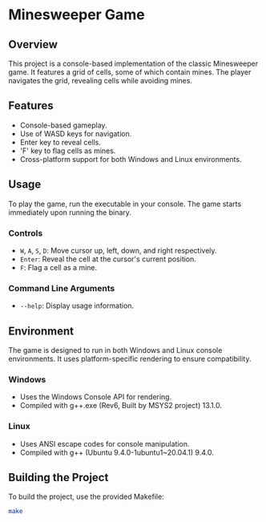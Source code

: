 # Minesweeper Game

## Overview
This project is a console-based implementation of the classic Minesweeper game. It features a grid of cells, some of which contain mines. The player navigates the grid, revealing cells while avoiding mines.

## Features
- Console-based gameplay.
- Use of WASD keys for navigation.
- Enter key to reveal cells.
- 'F' key to flag cells as mines.
- Cross-platform support for both Windows and Linux environments.

## Usage
To play the game, run the executable in your console. The game starts immediately upon running the binary.

### Controls
- `W`, `A`, `S`, `D`: Move cursor up, left, down, and right respectively.
- `Enter`: Reveal the cell at the cursor's current position.
- `F`: Flag a cell as a mine.

### Command Line Arguments
- `--help`: Display usage information.

## Environment
The game is designed to run in both Windows and Linux console environments. It uses platform-specific rendering to ensure compatibility.

### Windows
- Uses the Windows Console API for rendering.
- Compiled with g++.exe (Rev6, Built by MSYS2 project) 13.1.0.

### Linux
- Uses ANSI escape codes for console manipulation.
- Compiled with g++ (Ubuntu 9.4.0-1ubuntu1~20.04.1) 9.4.0.

## Building the Project
To build the project, use the provided Makefile:

```bash
make


